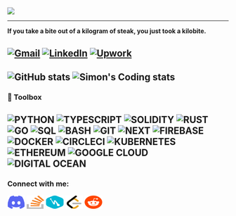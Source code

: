 <img align="center" src="https://github.com/Salvien-code/Heavy/blob/main/Lightweight.gif" />

----

**If you take a bite out of a kilogram of steak, you just took a kilobite.**

[![Gmail](https://img.shields.io/badge/Gmail-%23EA4335?style=for-the-badge&logo=gmail&logoColor=%23FFFFFF)](mailto:salviensky@gmail.com) 
[![LinkedIn](https://img.shields.io/badge/linkedin-%230A66C2?style=for-the-badge&logo=linkedin&logoColor=%23FFFFFF)](https://linkedin.com/in/ximon/) 
[![Upwork](https://img.shields.io/badge/upwork-%44CE29?style=for-the-badge&logo=upwork&logoColor=%23FFFFFF)](https://www.upwork.com/freelancers/~01a978578ae872ab32) 
----

![GitHub stats](https://github-readme-stats.vercel.app/api?username=salvien-code&count_private=true&include_all_commits&show_icons=true&theme=github_dark)
![Simon's Coding stats](https://github-readme-stats.vercel.app/api/wakatime?username=ximon&langs_count=5&theme=github_dark)
----

### 🧰 Toolbox
![PYTHON](https://img.shields.io/badge/Language-Python-%233776AB?style=plastic&logo=python&logoColor=%23ffffff)
![TYPESCRIPT](https://img.shields.io/badge/Language-Typescript-%233178C6?style=plastic&logo=typescript&logoColor=%23ffffff)
![SOLIDITY](https://img.shields.io/badge/Language-Solidity-%23363636?style=plastic&logo=solidity&logoColor=%23ffffff)
![RUST](https://img.shields.io/badge/Language-Rust-%23000000?style=plastic&logo=rust&logoColor=%23ffffff)
![GO](https://img.shields.io/badge/Language-Go-%2300ADD8?style=plastic&logo=go&logoColor=%23ffffff)
![SQL](https://img.shields.io/badge/Language-SQL-%234479A1?style=plastic&logo=mysql&logoColor=%23ffffff)
![BASH](https://img.shields.io/badge/Language-Bash-%234EAA25?style=plastic&logo=gnubash&logoColor=%23ffffff)
![GIT](https://img.shields.io/badge/Tool-Git-%23F05032?style=plastic&logo=git&logoColor=%23ffffff)
![NEXT](https://img.shields.io/badge/Tool-Next-%23000000?style=plastic&logo=next.js&logoColor=%23ffffff) 
![FIREBASE](https://img.shields.io/badge/Tool-Firebase-%23FFCA28?style=plastic&logo=firebase&logoColor=%23ffffff)
![DOCKER](https://img.shields.io/badge/Tool-Docker-%232496ED?style=plastic&logo=docker&logoColor=%23ffffff)
![CIRCLECI](https://img.shields.io/badge/Tool-Circle%20CI-%232496ED?style=plastic&logo=circleci&logoColor=%23ffffff)
![KUBERNETES](https://img.shields.io/badge/Tool-Kubernetes-%23326CE5?style=plastic&logo=kubernetes&logoColor=%23ffffff) 
![ETHEREUM](https://img.shields.io/badge/Tech-Ethereum-%233C3C3D?style=plastic&logo=ethereum&logoColor=%23ffffff)
![GOOGLE CLOUD](https://img.shields.io/badge/Tech-Google%20Cloud-%234285F4?style=plastic&logo=googlecloud&logoColor=%23ffffff)
![DIGITAL OCEAN](https://img.shields.io/badge/Tech-DigitalOcean-%230080FF?style=plastic&logo=digitalocean&logoColor=%23ffffff) 
----

<h3 align="left">Connect with me:</h3>
<p align="left">
<a href="https://www.leetcode.com/salvien-code" target="blank"><img align="center" src="https://github.com/Salvien-code/Heavy/blob/main/SVG/Discord.svg" height="30" width="40" /></a>
<a href="https://stackoverflow.com/users/19064733" target="blank"><img align="center" src="https://github.com/Salvien-code/Heavy/blob/main/SVG/Stack_Overflow.svg" alt="19064733" height="30" width="40" /></a>
<a href="https://hashnode.com/@ximon" target="blank"><img align="center" src="https://github.com/Salvien-code/Heavy/blob/main/SVG/HashNode.svg" alt="@ximon" height="30" width="40" /></a>
<a href="https://www.leetcode.com/salvien-code" target="blank"><img align="center" src="https://github.com/Salvien-code/Heavy/blob/main/SVG/LeetCode.svg" alt="salvien-code" height="30" width="40" /></a>
<a href="https://www.leetcode.com/salvien-code" target="blank"><img align="center" src="https://github.com/Salvien-code/Heavy/blob/main/SVG/Reddit.svg" alt="salvien-code" height="30" width="40" /></a>
</p>
